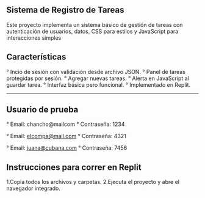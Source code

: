 Sistema de Registro de Tareas
----------------------------------------
Este proyecto implementa un sistema básico de gestión de tareas con autenticación de usuarios,
datos, CSS para estilos y JavaScript para interacciones simples

Características
----------------------------------------
° Incio de sesión con validación desde archivo JSON.
° Panel de tareas protegidas por sesión.
° Agregar nuevas tareas.
° Alerta en JavaScript al guardar tarea.
° Interfaz básica pero funcional.
° Implementado en Replit.

--------------------------------------------
Usuario de prueba
----------------------------------------
° Email: chancho@mailcom 
° Contraseña: 1234

° Email: elcompa@mail.com
° Contraseña: 4321

° Email: juana@cubana.com
° Contraseña: 7456

Instrucciones para correr en Replit
---------------------------------------
1.Copia todos los archivos y carpetas.
2.Ejecuta el proyecto y abre el navegador integrado.
